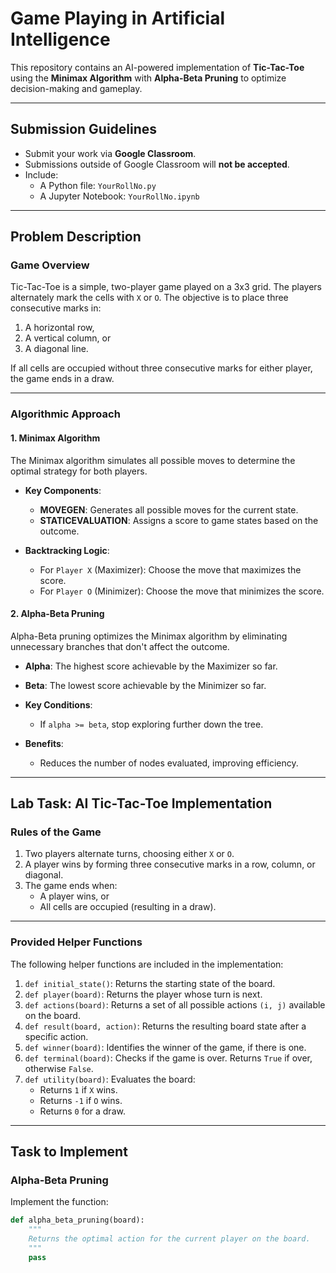 # **Game Playing in Artificial Intelligence**

This repository contains an AI-powered implementation of **Tic-Tac-Toe** using the **Minimax Algorithm** with **Alpha-Beta Pruning** to optimize decision-making and gameplay.

---

## **Submission Guidelines**
- Submit your work via **Google Classroom**.
- Submissions outside of Google Classroom will **not be accepted**.
- Include:
  - A Python file: `YourRollNo.py`
  - A Jupyter Notebook: `YourRollNo.ipynb`

---

## **Problem Description**

### **Game Overview**
Tic-Tac-Toe is a simple, two-player game played on a 3x3 grid. The players alternately mark the cells with `X` or `O`. The objective is to place three consecutive marks in:
1. A horizontal row,
2. A vertical column, or
3. A diagonal line.

If all cells are occupied without three consecutive marks for either player, the game ends in a draw.

---

### **Algorithmic Approach**

#### **1. Minimax Algorithm**
The Minimax algorithm simulates all possible moves to determine the optimal strategy for both players.

- **Key Components**:
  - **MOVEGEN**: Generates all possible moves for the current state.
  - **STATICEVALUATION**: Assigns a score to game states based on the outcome.

- **Backtracking Logic**:
  - For `Player X` (Maximizer): Choose the move that maximizes the score.
  - For `Player O` (Minimizer): Choose the move that minimizes the score.

#### **2. Alpha-Beta Pruning**
Alpha-Beta pruning optimizes the Minimax algorithm by eliminating unnecessary branches that don't affect the outcome.

- **Alpha**: The highest score achievable by the Maximizer so far.
- **Beta**: The lowest score achievable by the Minimizer so far.

- **Key Conditions**:
  - If `alpha >= beta`, stop exploring further down the tree.

- **Benefits**:
  - Reduces the number of nodes evaluated, improving efficiency.

---

## **Lab Task: AI Tic-Tac-Toe Implementation**

### **Rules of the Game**
1. Two players alternate turns, choosing either `X` or `O`.
2. A player wins by forming three consecutive marks in a row, column, or diagonal.
3. The game ends when:
   - A player wins, or
   - All cells are occupied (resulting in a draw).

---

### **Provided Helper Functions**

The following helper functions are included in the implementation:

1. `def initial_state()`: Returns the starting state of the board.
2. `def player(board)`: Returns the player whose turn is next.
3. `def actions(board)`: Returns a set of all possible actions `(i, j)` available on the board.
4. `def result(board, action)`: Returns the resulting board state after a specific action.
5. `def winner(board)`: Identifies the winner of the game, if there is one.
6. `def terminal(board)`: Checks if the game is over. Returns `True` if over, otherwise `False`.
7. `def utility(board)`: Evaluates the board:
   - Returns `1` if `X` wins.
   - Returns `-1` if `O` wins.
   - Returns `0` for a draw.

---

## **Task to Implement**

### **Alpha-Beta Pruning**
Implement the function:
```python
def alpha_beta_pruning(board):
    """
    Returns the optimal action for the current player on the board.
    """
    pass
